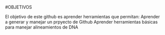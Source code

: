 #OBJETIVOS

El objetivo de este github es aprender herramientas que permitan:
Aprender a generar y manejar un prpyecto de Github
Aprender herramientas básicas para manejar alineamientos de DNA
